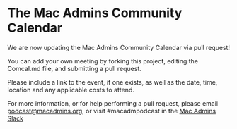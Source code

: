 # The Mac Admins Community Calendar

We are now updating the Mac Admins Community Calendar via pull request!

You can add your own meeting by forking this project, editing the Comcal.md file, and submitting a pull request. 

Please include a link to the event, if one exists, as well as the date, time, location and any applicable costs to attend. 

For more information, or for help performing a pull request, please email [podcast@macadmins.org](mailto:podcast@macadmins.org), or visit #macadmpodcast in the [Mac Admins Slack](https://macadmins.slack.com)